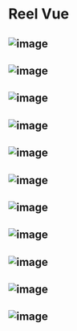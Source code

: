 # Reel Vue

## ![image](https://github.com/user-attachments/assets/93e5dc32-1f39-4d0a-8986-940b059413ff)
## ![image](https://github.com/user-attachments/assets/07a3acbb-49ae-4afd-bbdb-548f33b2304f)
## ![image](https://github.com/user-attachments/assets/12d4456d-71b5-4234-af24-8d21a1185bd2)
## ![image](https://github.com/user-attachments/assets/567623ed-6158-4401-b76a-98029bed019e)
## ![image](https://github.com/user-attachments/assets/86773958-e165-4271-9598-20957bb8552d)
## ![image](https://github.com/user-attachments/assets/98c8f7e0-835a-4710-83b4-f05d3c86d86f)
## ![image](https://github.com/user-attachments/assets/35a3cd7d-e425-434b-bc10-294c3ddd559e)
## ![image](https://github.com/user-attachments/assets/aa9e1c0e-5414-40e9-8933-69c8bbb8b949)
## ![image](https://github.com/user-attachments/assets/fb30fa48-f470-4104-bcff-2136405cf654)
## ![image](https://github.com/user-attachments/assets/f4b593ec-3378-4fe1-a67e-2a089e48263c)
## ![image](https://github.com/user-attachments/assets/bd813c8b-ada8-496b-848b-38dcad3a3da7)








